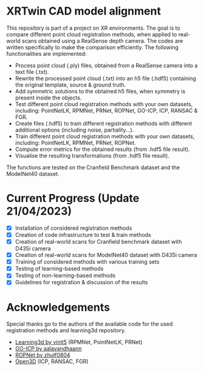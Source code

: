 # XRTwin CAD model alignment

This repository is part of a project on XR environments. The goal is to compare different point cloud registration methods, when applied to real-world scans obtained using a RealSense depth camera. The codes are written specifically to make the comparison efficiently. The following functionalities are implemented:
- Process point cloud (.ply) files, obtained from a RealSense camera into a text file (.txt).
- Rewrite the processed point cloud (.txt) into an h5 file (.hdf5) containing the original template, source & ground truth.
- Add symmetric solutions to the obtained h5 files, when symmetry is present inside the objects.
- Test different point cloud registration methods with your own datasets, including: PointNetLK, RPMNet, PRNet, ROPNet, GO-ICP, ICP, RANSAC & FGR.
- Create files (.hdf5) to train different registration methods with different additional options (including noise, partiality...).
- Train different point cloud registration methods with your own datasets, including: PointNetLK, RPMNet, PRNet, ROPNet.
- Compute error metrics for the obtained results (from .hdf5 file result).
- Visualise the resulting transformations (from .hdf5 file result).

The functions are tested on the Cranfield Benchmark dataset and the ModelNet40 dataset.

# Current Progress (Update 21/04/2023)
- [x] Installation of considered registration methods
- [x] Creation of code infrastructure to test & train methods
- [x] Creation of real-world scans for Cranfield benchmark dataset with D435i camera
- [x] Creation of real-world scans for ModelNet40 dataset with D435i camera
- [X] Training of considered methods with various training sets
- [X] Testing of learning-based methods
- [X] Testing of non-learning-based methods
- [X] Guidelines for registration & discussion of the results

# Acknowledgements
Special thanks go to the authors of the available code for the used registration methods and learning3d repository.
- [Learning3d by vinit5](https://github.com/vinits5/learning3d#use-your-own-data) (RPMNet, PointNetLK, PRNet)
- [GO-ICP by aalavandhaann](https://github.com/aalavandhaann/go-icp_cython)
- [ROPNet by zhulf0804](https://github.com/zhulf0804/ROPNet)
- [Open3D](http://www.open3d.org/) (ICP, RANSAC, FGR)
